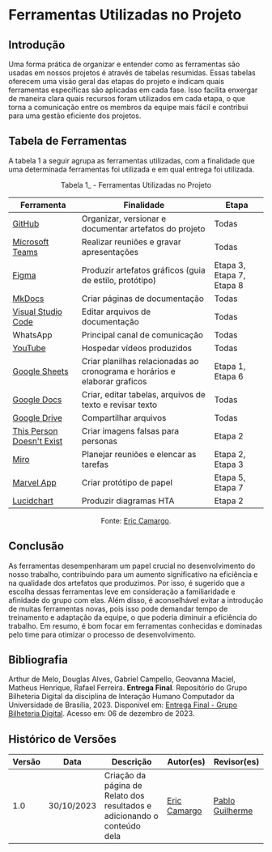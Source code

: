 # Ferramentas Utilizadas no Projeto

## Introdução

Uma forma prática de organizar e entender como as ferramentas são usadas em nossos projetos é através de tabelas resumidas. Essas tabelas oferecem uma visão geral das etapas do projeto e indicam quais ferramentas específicas são aplicadas em cada fase. Isso facilita enxergar de maneira clara quais recursos foram utilizados em cada etapa, o que torna a comunicação entre os membros da equipe mais fácil e contribui para uma gestão eficiente dos projetos.

## Tabela de Ferramentas

A tabela 1 a seguir agrupa as ferramentas utilizadas, com a finalidade que uma determinada ferramentas foi utilizada e em qual entrega foi utilizada.

<center>

Tabela 1_ - Ferramentas Utilizadas no Projeto

| Ferramenta                              | Finalidade                                                | Etapa                       |
| --------------------------------------- | --------------------------------------------------------- | ----------------------------|
| [GitHub](https://github.com/)           | Organizar, versionar e documentar artefatos do projeto    | Todas                       |
| [Microsoft Teams](https://www.microsoft.com/pt-br/microsoft-teams/group-chat-software) | Realizar reuniões e gravar apresentações                  | Todas                       |
| [Figma](https://www.figma.com/)         | Produzir artefatos gráficos (guia de estilo, protótipo)   | Etapa 3, Etapa 7, Etapa 8    |
| [MkDocs](https://www.mkdocs.org/)       | Criar páginas de documentação                             | Todas                       |
| [Visual Studio Code](https://code.visualstudio.com/) | Editar arquivos de documentação                           | Todas                       |
| WhatsApp                                | Principal canal de comunicação                            | Todas                       |
| [YouTube](https://www.youtube.com/)     | Hospedar vídeos produzidos                                | Todas                       |
| [Google Sheets](https://docs.google.com/spreadsheets/) | Criar planilhas relacionadas ao cronograma e horários e elaborar graficos | Etapa 1, Etapa 6|
| [Google Docs](https://docs.google.com/document/) | Criar, editar tabelas, arquivos de texto e revisar texto | Todas                       |
| [Google Drive](https://drive.google.com/) | Compartilhar arquivos                                     | Todas                       |
| [This Person Doesn't Exist](https://thispersondoesnotexist.com/) | Criar imagens falsas para personas          | Etapa 2                     |
| [Miro](https://miro.com/)              | Planejar reuniões e elencar as tarefas                 | Etapa 2, Etapa 3            |
| [Marvel App](https://marvelapp.com/)   | Criar protótipo de papel                                  | Etapa 5, Etapa 7            |
| [Lucidchart](https://www.lucidchart.com/) | Produzir diagramas HTA                                 | Etapa 2                     |

Fonte: [Eric Camargo](https://github.com/Ericcs10).

</center>

## Conclusão

As ferramentas desempenharam um papel crucial no desenvolvimento do nosso trabalho, contribuindo para um aumento significativo na eficiência e na qualidade dos artefatos que produzimos. Por isso, é sugerido que a escolha dessas ferramentas leve em consideração a familiaridade e afinidade do grupo com elas. Além disso, é aconselhável evitar a introdução de muitas ferramentas novas, pois isso pode demandar tempo de treinamento e adaptação da equipe, o que poderia diminuir a eficiência do trabalho. Em resumo, é bom focar em ferramentas conhecidas e dominadas pelo time para otimizar o processo de desenvolvimento.

## Bibliografia

Arthur de Melo, Douglas Alves, Gabriel Campello, Geovanna Maciel, Matheus Henrique, Rafael Ferreira. **Entrega Final**. Repositório do Grupo Bilheteria Digital da disciplina de Interação Humano Computador da Universidade de Brasília, 2023. Disponível em: [Entrega Final - Grupo Bilheteria Digital](https://interacao-humano-computador.github.io/2023.1-BilheteriaDigital/entrega-final). Acesso em: 06 de dezembro de 2023.


## Histórico de Versões

| Versão | Data       | Descrição                                                                | Autor(es)                                                                                        | Revisor(es)                                     |
| ------ | ---------- | ------------------------------------------------------------------------ | ------------------------------------------------------------------------------------------------ | ----------------------------------------------- |
| 1.0    | 30/10/2023 | Criação da página de Relato dos resultados e adicionando o conteúdo dela |[Eric Camargo](https://github.com/Ericcs10) | [Pablo Guilherme](https://github.com/PabloGJBS) |